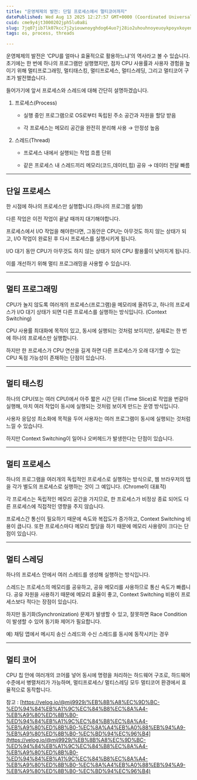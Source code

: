 ```yaml
---
title: "운영체제의 발전: 단일 프로세스에서 멀티코어까지"
datePublished: Wed Aug 13 2025 12:27:57 GMT+0000 (Coordinated Universal Time)
cuid: cme9y4jt3000202jph5lu0a8i
slug: 7jq07jib7lk07kcc7j2yiouwnoyghdog64uo7j28io2uhouhnoyeuoykpoyxkoyencdrqydti7dsvztslrtquyzsp4a
tags: os, process, threads

---
```


운영체제의 발전은 ‘CPU를 얼마나 효율적으로 활용하느냐’의 역사라고 볼 수 있습니다. 초기에는 한 번에 하나의 프로그램만 실행했지만, 점차 CPU 사용률과 사용자 경험을 높이기 위해 멀티프로그래밍, 멀티태스킹, 멀티프로세스, 멀티스레딩, 그리고 멀티코어 구조가 발전했습니다.

들어가기에 앞서 프로세스와 스레드에 대해 간단히 설명하겠습니다.

1. 프로세스(Process)
    
    * 실행 중인 프로그램으로 OS로부터 독립된 주소 공간과 자원을 할당 받음
        
    * 각 프로세스는 메모리 공간을 완전히 분리해 사용 → 안정성 높음
        
2. 스레드(Thread)
    
    * 프로세스 내에서 실행되는 작업 흐름 단위
        
    * 같은 프로세스 내 스레드끼리 메모리(코드,데이터,힙) 공유 → 데이터 전달 빠름
        

---

## 단일 프로세스

한 시점에 하나의 프로세스만 실행합니다.(하나의 프로그램 실행)

다른 작업은 이전 작업이 끝날 때까지 대기해야합니다.

프로세스에서 I/O 작업을 해야한다면, 그동안은 CPU는 아무것도 하지 않는 상태가 되고, I/O 작업이 완료된 후 다시 프로세스를 실행시키게 됩니다.

I/O 대기 동안 CPU가 아무것도 하지 않는 상태가 되어 CPU 활용률이 낮아지게 됩니다.

이를 개선하기 위해 멀티 프로그래밍을 사용할 수 있습니다.

---

## 멀티 프로그래밍

CPU가 놀지 않도록 여러개의 프로세스(프로그램)을 메모리에 올려두고, 하나의 프로세스가 I/O 대기 상태가 되면 다른 프로세스를 실행하는 방식입니다. (Context Switching)

CPU 사용률 최대화에 목적이 있고, 동시에 실행되는 것처럼 보이지만, 실제로는 한 번에 하나의 프로세스만 실행합니다.

하지만 한 프로세스가 CPU 연산을 길게 하면 다른 프로세스가 오래 대기할 수 있는 CPU 독점 가능성이 존재하는 단점이 있습니다.

---

## 멀티 태스킹

하나의 CPU(또는 여러 CPU)에서 아주 짧은 시간 단위 (Time Slice)로 작업을 번갈아 실행해, 마치 여러 작업이 동시에 실행되는 것처럼 보이게 만드는 운영 방식입니다.

사용자 응답성 최소화에 목적을 두어 사용자는 여러 프로그램이 동시에 실행되는 것처럼 느낄 수 있습니다.

하지만 Context Switching이 일어나 오버헤드가 발생한다는 단점이 있습니다.

---

## 멀티 프로세스

하나의 프로그램을 여러개의 독립적인 프로세스로 실행하는 방식으로, 웹 브라우저의 탭을 각가 별도의 프로세스로 실행하는 것이 그 예입니다. (Chrome이 대표적)

각 프로세스는 독립적인 메모리 공간을 가지므로, 한 프로세스가 비정상 종료 되어도 다른 프로세스에 직접적인 영향을 주지 않습니다.

프로세스간 통신이 필요하기 때문에 속도와 복잡도가 증가하고, Context Switching 비용이 큽니다. 또한 프로세스마다 메모리 할당을 하기 때문에 메모리 사용량이 크다는 단점이 있습니다.

---

## 멀티 스레딩

하나의 프로세스 안에서 여러 스레드를 생성해 실행하는 방식입니다.

스레드는 프로세스의 메모리를 공유하고, 공유 메모리를 사용하므로 통신 속도가 빠릅니다. 공유 자원을 사용하기 때문에 메모리 효율이 좋고, Context Switching 비용이 프로세스보다 적다는 장점이 있습니다.

하지만 동기화(Synchronization) 문제가 발생할 수 있고, 잘못하면 Race Condition 이 발생할 수 있어 동기화 제어가 필요합니다.

예) 채팅 앱에서 메시지 송신 스레드와 수신 스레드를 동시에 동작시키는 경우

---

## 멀티 코어

CPU 칩 안에 여러개의 코어를 넣어 동시에 명령을 처리하는 하드웨어 구조로, 하드웨어 수준에서 병렬처리가 가능하며, 멀티프로세스/ 멀티스레딩 모두 멀티코어 환경에서 효율적으로 동작합니다.

참고 : [https://velog.io/@mij9929/%EB%8B%A8%EC%9D%BC-%ED%94%84%EB%A1%9C%EC%84%B8%EC%8A%A4-%EB%A9%80%ED%8B%B0-%ED%94%84%EB%A1%9C%EC%84%B8%EC%8A%A4-%EB%A9%80%ED%8B%B0-%EC%8A%A4%EB%A0%88%EB%94%A9-%EB%A9%80%ED%8B%B0-%EC%BD%94%EC%96%B4](https://velog.io/@mij9929/%EB%8B%A8%EC%9D%BC-%ED%94%84%EB%A1%9C%EC%84%B8%EC%8A%A4-%EB%A9%80%ED%8B%B0-%ED%94%84%EB%A1%9C%EC%84%B8%EC%8A%A4-%EB%A9%80%ED%8B%B0-%EC%8A%A4%EB%A0%88%EB%94%A9-%EB%A9%80%ED%8B%B0-%EC%BD%94%EC%96%B4)